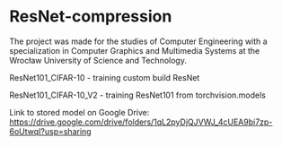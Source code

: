 # ResNet-compression

The project was made for the studies of Computer Engineering with a specialization in Computer Graphics and Multimedia Systems at the Wrocław University of Science and Technology.

ResNet101_CIFAR-10 - training custom build ResNet

ResNet101_CIFAR-10_V2 - training ResNet101 from torchvision.models


Link to stored model on Google Drive:
https://drive.google.com/drive/folders/1qL2pyDjQJVWJ_4cUEA9bi7zp-6oUtwqI?usp=sharing
